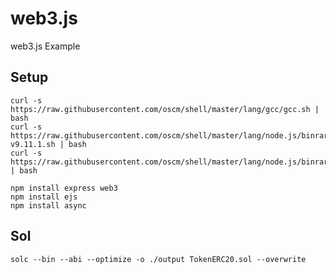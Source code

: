 # web3.js
web3.js Example

## Setup

    curl -s https://raw.githubusercontent.com/oscm/shell/master/lang/gcc/gcc.sh | bash
    curl -s https://raw.githubusercontent.com/oscm/shell/master/lang/node.js/binrary/node-v9.11.1.sh | bash
	curl -s https://raw.githubusercontent.com/oscm/shell/master/lang/node.js/binrary/profile.d.sh | bash

    npm install express web3
    npm install ejs
    npm install async

## Sol

    solc --bin --abi --optimize -o ./output TokenERC20.sol --overwrite 
